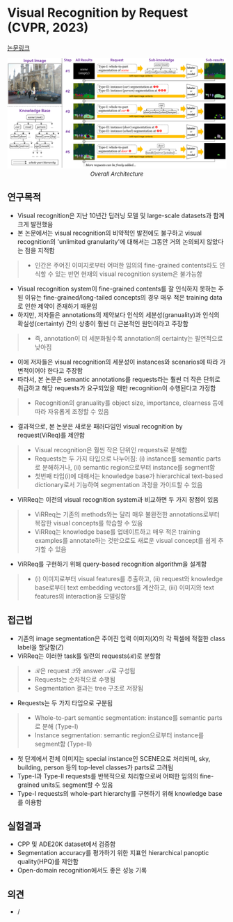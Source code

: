 # Visual Recognition by Request (CVPR, 2023)

[논문링크](https://openaccess.thecvf.com/content/CVPR2023/html/Tang_Visual_Recognition_by_Request_CVPR_2023_paper.html)

<p align="center">
    <img width="800" alt='fig1' src="./img/03_21_01.png?raw=true"></br>
    <em><font size=2>Overall Architecture</font></em>
</p>

## 연구목적
- Visual recognition은 지난 10년간 딥러닝 모델 및 large-scale datasets과 함께 크게 발전했음
- 본 논문에서는 visual recognition의 비약적인 발전에도 불구하고 visual recognition의 'unlimited granularity'에 대해서는 그동안 거의 논의되지 않았다는 점을 지적함
> - 인간은 주어진 이미지로부터 어떠한 임의의 fine-grained contents라도 인식할 수 있는 반면 현재의 visual recognition system은 불가능함
- Visual recognition system이 fine-grained contents를 잘 인식하지 못하는 주된 이유는 fine-grained/long-tailed concepts의 경우 매우 적은 training data로 인한 제약이 존재하기 때문임
- 하지만, 저자들은 annotations의 제약보다 인식의 세분성(granuality)과 인식의 확실성(certainty) 간의 상충이 훨씬 더 근본적인 원인이라고 주장함
> - 즉, annotation이 더 세분화될수록 annotation의 certainty는 필연적으로 낮아짐
- 이에 저자들은 visual recognition의 세분성이 instances와 scenarios에 따라 가변적이어야 한다고 주장함
- 따라서, 본 논문은 semantic annotations를 requests라는 훨씬 더 작은 단위로 취급하고 해당 requests가 요구되었을 때만 recognition이 수행된다고 가정함
> - Recognition의 granuality를 object size, importance, clearness 등에 따라 자유롭게 조정할 수 있음
- 결과적으로, 본 논문은 새로운 패러다임인 visual recognition by request(ViReq)를 제안함
> - Visual recognition은 훨씬 작은 단위인 requests로 분해함
> - Requests는 두 가지 타입으로 나누어짐: (i) instance를 semantic parts로 분해하거나, (ii) semantic region으로부터 instance를 segment함
> - 첫번째 타입(i)에 대해서는 knowledge base가 hierarchical text-based dictionary로서 기능하여 segmentation 과정을 가이드할 수 있음
- ViRReq는 이전의 visual recognition system과 비교하면 두 가지 장점이 있음
> - ViRReq는 기존의 methods와는 달리 매우 불완전한 annotations로부터 복잡한 visual concepts를 학습할 수 있음
> - ViRReq는 knowledge base를 업데이트하고 매우 적은 training examples를 annotate하는 것만으로도 새로운 visual concept를 쉽게 추가할 수 있음
- ViRReq를 구현하기 위해 query-based recognition algorithm을 설계함
> - (i) 이미지로부터 visual features를 추출하고, (ii) request와 knowledge base로부터 text embedding vectors를 계산하고, (iii) 이미지와 text features의 interaction을 모델링함

## 접근법
- 기존의 image segmentation은 주어진 입력 이미지($X$)의 각 픽셀에 적절한 class label을 할당함($Z$)
- ViRReq는 이러한 task를 일련의 requests($\mathcal{R}$)로 분할함
> - $\mathcal{R}$은 request $\mathcal{Q}$와 answer $\mathcal{A}$로 구성됨
> - Requests는 순차적으로 수행됨
> - Segmentation 결과는 tree 구조로 저장됨
- Requests는 두 가지 타입으로 구분됨
> - Whole-to-part semantic segmentation: instance를 semantic parts로 분해 (Type-I)
> - Instance segmentation: semantic region으로부터 instance를 segment함 (Type-II)
- 첫 단계에서 전체 이미지는 special instance인 SCENE으로 처리되며, sky, building, person 등의 top-level classes가 parts로 고려됨
- Type-I과 Type-II requests를 반복적으로 처리함으로써 어떠한 임의의 fine-grained units도 segment할 수 있음
- Type-I requests의 whole-part hierarchy를 구현하기 위해 knowledge base를 이용함

## 실험결과
- CPP 및 ADE20K dataset에서 검증함
- Segmentation accuracy를 평가하기 위한 지표인 hierarchical panoptic quality(HPQ)를 제안함
- Open-domain recognition에서도 좋은 성능 기록

## 의견
- / 